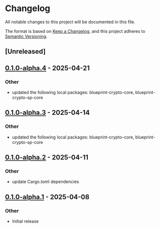# Changelog

All notable changes to this project will be documented in this file.

The format is based on [Keep a Changelog](https://keepachangelog.com/en/1.0.0/),
and this project adheres to [Semantic Versioning](https://semver.org/spec/v2.0.0.html).

## [Unreleased]

## [0.1.0-alpha.4](https://github.com/tangle-network/blueprint/compare/blueprint-crypto-tangle-pair-signer-v0.1.0-alpha.3...blueprint-crypto-tangle-pair-signer-v0.1.0-alpha.4) - 2025-04-21

### Other

- updated the following local packages: blueprint-crypto-core, blueprint-crypto-sp-core

## [0.1.0-alpha.3](https://github.com/tangle-network/blueprint/compare/blueprint-crypto-tangle-pair-signer-v0.1.0-alpha.2...blueprint-crypto-tangle-pair-signer-v0.1.0-alpha.3) - 2025-04-14

### Other

- updated the following local packages: blueprint-crypto-core, blueprint-crypto-sp-core

## [0.1.0-alpha.2](https://github.com/tangle-network/blueprint/compare/blueprint-crypto-tangle-pair-signer-v0.1.0-alpha.1...blueprint-crypto-tangle-pair-signer-v0.1.0-alpha.2) - 2025-04-11

### Other

- update Cargo.toml dependencies

## [0.1.0-alpha.1](https://github.com/tangle-network/blueprint/releases/tag/blueprint-crypto-tangle-pair-signer-v0.1.0-alpha.1) - 2025-04-08

### Other

- Initial release
